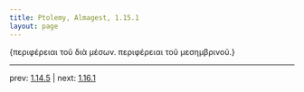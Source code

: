 ```yaml
---
title: Ptolemy, Almagest, 1.15.1
layout: page
---
```


{περιφέρειαι τοῦ διὰ μέσων. περιφέρειαι τοῦ μεσημβρινοῦ.}

---

prev: [1.14.5](../1.14.5/) | next: [1.16.1](../1.16.1/)

